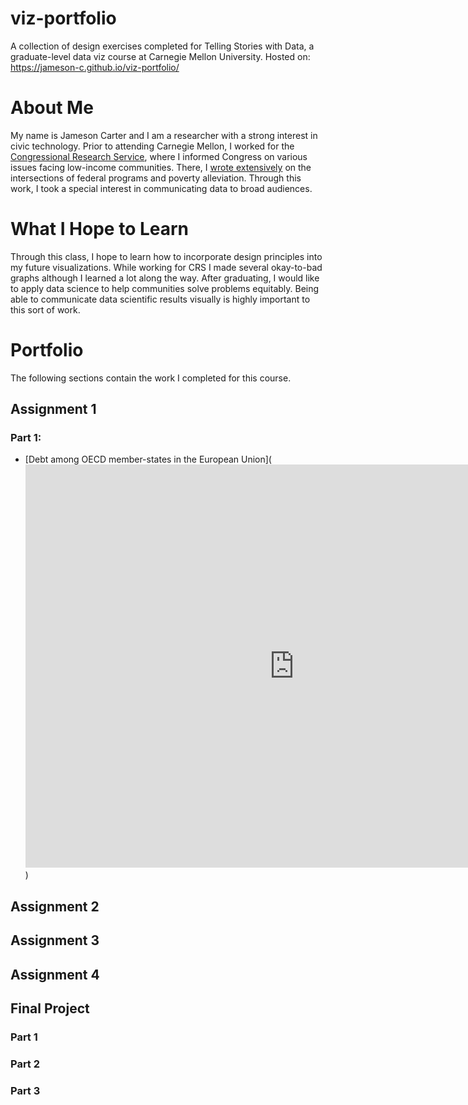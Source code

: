 # viz-portfolio
A collection of design exercises completed for Telling Stories with Data, a graduate-level data viz course at Carnegie Mellon University.
Hosted on: https://jameson-c.github.io/viz-portfolio/

# About Me
My name is Jameson Carter and I am a researcher with a strong interest in civic technology. Prior to attending Carnegie Mellon, I worked for the [Congressional Research Service](https://en.wikipedia.org/wiki/Congressional_Research_Service), where I informed Congress on various issues facing low-income communities. There, I [wrote extensively](https://crsreports.congress.gov/search/#/?termsToSearch=Jameson%20Carter&orderBy=Relevance) on the intersections of federal programs and poverty alleviation. Through this work, I took a special interest in communicating data to broad audiences.

# What I Hope to Learn
Through this class, I hope to learn how to incorporate design principles into my future visualizations. While working for CRS I made several okay-to-bad graphs although I learned a lot along the way. After graduating, I would like to apply data science to help communities solve problems equitably. Being able to communicate data scientific results visually is highly important to this sort of work.

# Portfolio
The following sections contain the work I completed for this course. 
## Assignment 1
### Part 1: 

* [Debt among OECD member-states in the European Union](<iframe src="https://data.oecd.org/chart/6Oba" width="860" height="645" style="border: 0" mozallowfullscreen="true" webkitallowfullscreen="true" allowfullscreen="true"><a href="https://data.oecd.org/chart/6Oba" target="_blank">OECD Chart: General government debt, Total, % of GDP, Annual, 2020</a></iframe>)

## Assignment 2

## Assignment 3

## Assignment 4

## Final Project

### Part 1

### Part 2

### Part 3
